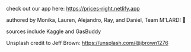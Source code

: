 check out our app here: https://prices-right.netlify.app

authored by Monika, Lauren, Alejandro, Ray, and Daniel, Team M'LARD! 🦆

sources include Kaggle and GasBuddy

Unsplash credit to Jeff Brown: https://unsplash.com/@jbrown1276 

